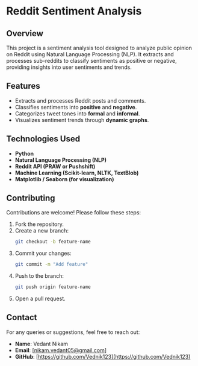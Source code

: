 # Reddit Sentiment Analysis

## Overview
This project is a sentiment analysis tool designed to analyze public opinion on Reddit using Natural Language Processing (NLP). It extracts and processes sub-reddits to classify sentiments as positive or negative, providing insights into user sentiments and trends.

## Features
- Extracts and processes Reddit posts and comments.
- Classifies sentiments into **positive** and **negative**.
- Categorizes tweet tones into **formal** and **informal**.
- Visualizes sentiment trends through **dynamic graphs**.

## Technologies Used
- **Python**
- **Natural Language Processing (NLP)**
- **Reddit API (PRAW or Pushshift)**
- **Machine Learning (Scikit-learn, NLTK, TextBlob)**
- **Matplotlib / Seaborn (for visualization)**

## Contributing
Contributions are welcome! Please follow these steps:
1. Fork the repository.
2. Create a new branch:
   ```bash
   git checkout -b feature-name
   ```
3. Commit your changes:
   ```bash
   git commit -m "Add feature"
   ```
4. Push to the branch:
   ```bash
   git push origin feature-name
   ```
5. Open a pull request.

## Contact
For any queries or suggestions, feel free to reach out:
- **Name**: Vedant Nikam
- **Email**: [nikam.vedant05@gmail.com]
- **GitHub**: [https://github.com/Vednik123](https://github.com/Vednik123)


